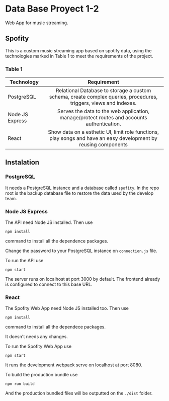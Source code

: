 # Data Base Proyect 1-2
Web App for music streaming.

## Spofity
This is a custom music streaming app based on spotify data, using the technologies marked in Table 1 to meet the requirements of the project.

### Table 1
|Technology|Requirement|
| ---------- |:---------:|
|PostgreSQL  |Relational Database to storage a custom schema, create complex queries, procedures, triggers, views and indexes.  |
|Node JS Express | Serves the data to the web application, manage/protect routes and accounts authentication. |
|React | Show data on a esthetic UI, limit role functions, play songs and have an easy development by reusing components |

## Instalation

### PostgreSQL
It needs a PostgreSQL instance and a database called `spofity`.
In the repo root is the backup database file to restore the data used by the develop team.

### Node JS Express
The API need Node JS installed. Then use
```
npm install
```
command to install all the dependence packages.

Change the password to your PostgreSQL instance on `connection.js` file.

To run the API use
```
npm start
```
The server runs on localhost at port 3000 by default. The frontend already is configured to connect to this base URL.

### React
The Spofity Web App need Node JS installed too. Then use
```
npm install
```
command to install all the dependece packages.

It doesn't needs any changes.

To run the Spofity Web App use
```
npm start
```
It runs the development webpack serve on localhost at port 8080.

To build the production bundle use
```
npm run build
```
And the production bundled files will be outputted on the `./dist` folder.